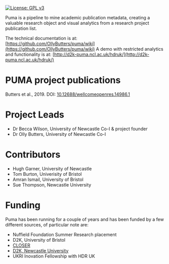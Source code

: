 [![License: GPL v3](https://img.shields.io/badge/License-GPLv3-blue.svg)](https://www.gnu.org/licenses/gpl-3.0)

Puma is a pipeline to mine academic publication metadata, creating a valuable research object and visual analytics from a research project publication list.

The technical documentation is at: [https://github.com/OllyButters/puma/wiki](https://github.com/OllyButters/puma/wiki)
A demo with restricted analytics and functionality is at: [http://d2k-puma.ncl.ac.uk/hdruk/](http://d2k-puma.ncl.ac.uk/hdruk/)

# PUMA project publications
Butters et al., 2019. DOI: [10.12688/wellcomeopenres.14986.1](https://dx.doi.org/10.12688%2Fwellcomeopenres.14986.1)

# Project Leads
* Dr Becca Wilson, University of Newcastle Co-I & project founder
* Dr Olly Butters, University of Newcastle Co-I

# Contributors
* Hugh Garner, University of Newcastle
* Tom Burton, Univerisity of Bristol
* Amran Ismail, University of Bristol
* Sue Thompson, Newcastle University

# Funding
Puma has been running for a couple of years and has been funded by a few different sources, of particular note are:
* Nuffield Foundation Summer Research placement
* D2K, University of Bristol
* [CLOSER](https://closer.ac.uk)
* [D2K, Newcastle University](https://research.ncl.ac.uk/d2k/)
* UKRI Inovation Fellowship with HDR UK
